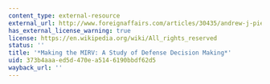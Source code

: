 ```yaml
---
content_type: external-resource
external_url: http://www.foreignaffairs.com/articles/30435/andrew-j-pierre/making-the-mirv-a-study-of-defense-decision-making
has_external_license_warning: true
license: https://en.wikipedia.org/wiki/All_rights_reserved
status: ''
title: '*Making the MIRV: A Study of Defense Decision Making*'
uid: 373b4aaa-ed5d-470e-a514-6190bbdf62d5
wayback_url: ''
---
```


